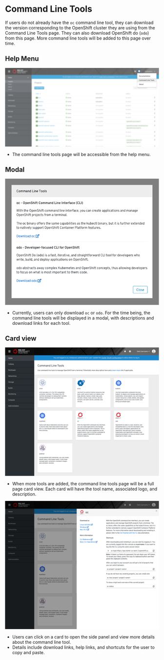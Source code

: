 # Command Line Tools

If users do not already have the `oc` command line tool, they can download the version corresponding to the OpenShift cluster they are using from the Command Line Tools page. They can also download OpenShift do (`odo`) from this page. More command line tools will be added to this page over time.

## Help Menu
![dropdown](img/dropdown.png)
* The command line tools page will be accessible from the help menu.

## Modal
![modal](img/modal.png)
* Currently, users can only download `oc` or `odo`. For the time being, the command line tools will be displayed in a modal, with descriptions and download links for each tool.

## Card view
![card](img/card-view.png)
* When more tools are added, the command line tools page will be a full page card view. Each card will have the tool name, associated logo, and description.

![panel](img/card-view-panel.png)
* Users can click on a card to open the side panel and view more details about the command line tool.
* Details include download links, help links, and shortcuts for the user to copy and paste.
